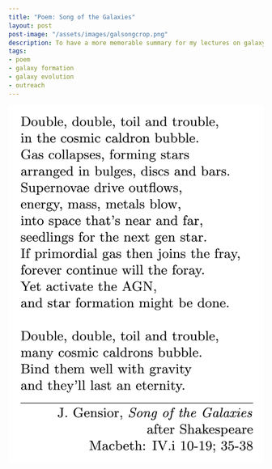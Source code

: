 ```yaml
---
title: "Poem: Song of the Galaxies"
layout: post
post-image: "/assets/images/galsongcrop.png"
description: To have a more memorable summary for my lectures on galaxy formation and evolution I rewrote Shakespeare's Song of the Witches from Macbeth to the analogy of galaxies as cosmic cauldrons.  
tags:
- poem
- galaxy formation
- galaxy evolution
- outreach
---
```


![poyum about galaxy formation and evolution, written to fit within the form of Shakespeare's famous Song of the Witchs from Macbeth.](/assets/images/galsong.jpg)